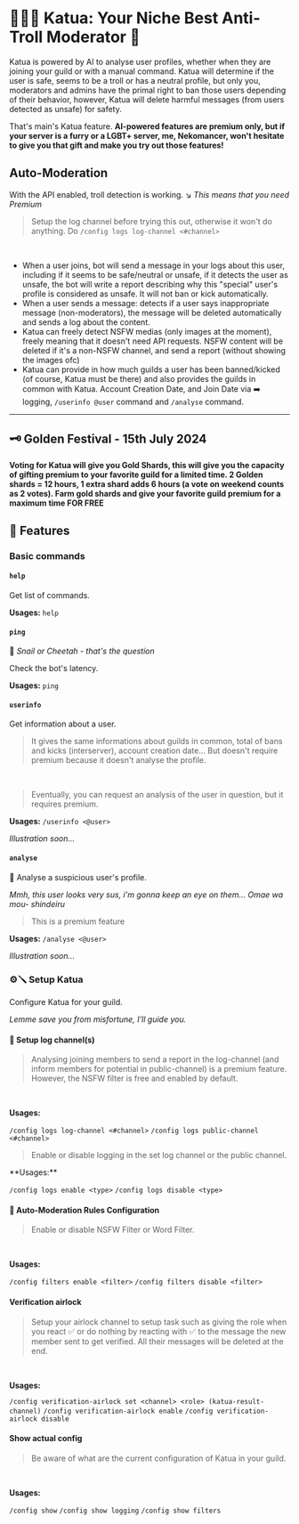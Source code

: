 # 🐾🏳️‍🌈 Katua: Your Niche Best Anti-Troll Moderator 🤖

Katua is powered by AI to analyse user profiles, whether when they are joining your guild or with a manual command. Katua will determine if the user is safe, seems to be a troll or has a neutral profile, but only you, moderators and admins have the primal right to ban those users depending of their behavior, however, Katua will delete harmful messages (from users detected as unsafe) for safety.

That's main's Katua feature. **AI-powered features are premium only, but if your server is a furry or a LGBT+ server, me, Nekomancer, won't hesitate to give you that gift and make you try out those features!**

## Auto-Moderation

With the API enabled, troll detection is working.
↘️ _This means that you need Premium_

<blockquote>Setup the log channel before trying this out, otherwise it won't do anything. Do <code>/config logs log-channel <#channel></code></blockquote><br>

<ul>
<li> When a user joins, bot will send a message in your logs about this user, including if it seems to be safe/neutral or unsafe, if it detects the user as unsafe, the bot will write a report describing why this "special" user's profile is considered as unsafe. It will not ban or kick automatically.</li>

<li> When a user sends a message: detects if a user says inappropriate message (non-moderators), the message will be deleted automatically and sends a log about the content.</li>

<li> Katua can freely detect NSFW medias (only images at the moment), freely meaning that it doesn't need API requests. NSFW content will be deleted if it's a non-NSFW channel, and send a report (without showing the images ofc)</li>

<li> Katua can provide in how much guilds a user has been banned/kicked (of course, Katua must be there) and also provides the guilds in common with Katua. Account Creation Date, and Join Date via ➡️ logging, <code>/userinfo @user</code> command and <code>/analyse</code> command.</li>
</ul>

---

## 🗝️ Golden Festival - 15th July 2024

**Voting for Katua will give you Gold Shards, this will give you the capacity of gifting premium to your favorite guild for a limited time. 2 Golden shards = 12 hours, 1 extra shard adds 6 hours (a vote on weekend counts as 2 votes). Farm gold shards and give your favorite guild premium for a maximum time FOR FREE**

## 🧰 Features

### Basic commands

#### `help`

Get list of commands.

**Usages:**
`help`

#### `ping`

🐌 _Snail or Cheetah - that's the question_

Check the bot's latency.

**Usages:**
`ping`

#### `userinfo`

Get information about a user.

<blockquote>It gives the same informations about guilds in common, total of bans and kicks (interserver), account creation date... But doesn't require premium because it doesn't analyse the profile.</blockquote>
<br>
<blockquote>Eventually, you can request an analysis of the user in question, but it requires premium.</blockquote>

**Usages:**
`/userinfo <@user>`

_Illustration soon..._

#### `analyse`

🧐 Analyse a suspicious user's profile.

_Mmh, this user looks very sus, i'm gonna keep an eye on them..._
_Omae wa mou- shindeiru_

<blockquote>This is a premium feature</blockquote>

**Usages:**
`/analyse <@user>`

_Illustration soon..._

### ⚙️🪛 Setup Katua

Configure Katua for your guild.

_Lemme save you from misfortune, I'll guide you._

#### 🔔 Setup log channel(s)

<blockquote>Analysing joining members to send a report in the log-channel (and inform members for potential in public-channel) is a premium feature. However, the NSFW filter is free and enabled by default.</blockquote><br>

**Usages:**

`/config logs log-channel <#channel>`
`/config logs public-channel <#channel>`

<blockquote>Enable or disable logging in the set log channel or the public channel.</blockquote>
**Usages:**

`/config logs enable <type>`
`/config logs disable <type>`

#### 🚯 Auto-Moderation Rules Configuration

<blockquote>Enable or disable NSFW Filter or Word Filter.</blockquote><br>

**Usages:**

`/config filters enable <filter>`
`/config filters disable <filter>`

#### Verification airlock

<blockquote>Setup your airlock channel to setup task such as giving the role when you react ✅ or do nothing by reacting with ✅ to the message the new member sent to get verified. All their messages will be deleted at the end.</blockquote><br>

**Usages:**

`/config verification-airlock set <channel> <role> (katua-result-channel)`
`/config verification-airlock enable`
`/config verification-airlock disable`

#### Show actual config

<blockquote>Be aware of what are the current configuration of Katua in your guild.</blockquote><br>

**Usages:**

`/config show`
`/config show logging`
`/config show filters`
